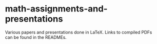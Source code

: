 # math-assignments-and-presentations
Various papers and presentations done in LaTeX. Links to compiled PDFs can be found in the READMEs.
